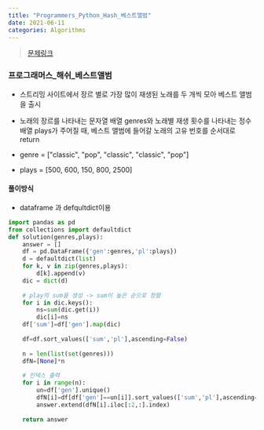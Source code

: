 ```yaml
---
title: "Programmers_Python_Hash_베스트앨범"
date: 2021-06-11
categories: Algorithms
---
```

> [문제링크](https://programmers.co.kr/learn/courses/30/parts/12077)



### 프로그래머스_해쉬_베스트앨범
- 스트리밍 사이트에서 장르 별로 가장 많이 재생된 노래를 두 개씩 모아 베스트 앨범을 출시
- 노래의 장르를 나타내는 문자열 배열 genres와 노래별 재생 횟수를 나타내는 정수 배열 plays가 주어질 때, 베스트 앨범에 들어갈 노래의 고유 번호를 순서대로 return

- genre = ["classic", "pop", "classic", "classic", "pop"]
- plays = [500, 600, 150, 800, 2500]	

#### 풀이방식
- dataframe 과 defqultdict이용

```python
import pandas as pd
from collections import defaultdict
def solution(genres,plays):
    answer = []
    df = pd.DataFrame({'gen':genres,'pl':plays})
    d = defaultdict(list)
    for k, v in zip(genres,plays):
        d[k].append(v)
    dic = dict(d)
    
    # play의 sum을 생성 -> sum이 높은 순으로 정렬
    for i in dic.keys():
        ns=sum(dic.get(i))
        dic[i]=ns
    df['sum']=df['gen'].map(dic)
    
    df=df.sort_values(['sum','pl'],ascending=False)
    
    n = len(list(set(genres)))
    dfN=[None]*n
    
    # 인덱스 출력
    for i in range(n):
        un=df['gen'].unique()
        dfN[i]=df[df['gen']==un[i]].sort_values(['sum','pl'],ascending=False)
        answer.extend(dfN[i].iloc[:2,:].index)
        
    return answer
```
